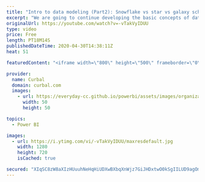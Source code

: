 ```yaml
---
title: "Intro to data modeling (Part2): Snowflake vs star vs galaxy schemes in Power BI"
excerpt: "We are going to continue developing the basic concepts of data modeling in Power BI, this time talking about different data models: snowflake vs star vs galaxy.  Part 1 of data modeling you will find it here: https://www.youtube.com/watch?v=V2mA40Z-R30  Here you can download all the pbix files: https://curbal.com/donwload-center"
originalUrl: https://youtube.com/watch?v=-vTakVyIDUU
type: video
price: Free
length: PT18M14S
publishedDateTime: 2020-04-30T14:38:11Z
heat: 51

featuredContent: "<iframe width=\"800\" height=\"500\" frameborder=\"0\" src=\"https://www.youtube.com/embed/-vTakVyIDUU\" allow=\"accelerometer; autoplay; encrypted-media; gyroscope; picture-in-picture\" allowfullscreen></iframe>"

provider:
  name: Curbal
  domain: curbal.com
  images:
    - url: https://everyday-cc.github.io/powerbi/assets/images/organizations/curbal.com-50x50.jpg
      width: 50
      height: 50

topics:
  - Power BI

images:
  - url: https://i.ytimg.com/vi/-vTakVyIDUU/maxresdefault.jpg
    width: 1280
    height: 720
    isCached: true

secured: "XIqSC8zW8aXIzHUuuhNeHqHiUDXwBXbqXnWjz7GiJHDxtwO0kSgIILUD9agOmy5qTHYxSJp1b6BUojI3XHqpBSR+P5YDMJ8eIRKxYyPXS+4+Q7d69MJbxfgF1ouTgyhHDYEeZgL7vjqBE17zAUFug2vHqlyd8CWG+FHVhwYLI9IN2KxGNcLRNpu330ulGASa1RamPAu8PJdVR+CHAPiMN6p1CkXmJzGE2UMpWA9dbqmPA/mJjlnm/k9BOtkBnHxGpWKm883cvmHVZ24p/I831/6q5ihhNRd4GETsKaChWZtVnRPpvZr+TRUuLhDyaCiTf5XffQYBZq2txBLAJAMoSM1mgazjet+vC7xQqOPPv/+1wvuk2Ihf8oj9gd0reD8e/HC2hD6MsBDtODjYBJQ0EVNrboqidurtanVO0cL8Jss=;oBZJBZzbf+1eE9D/MjiKHQ=="
---
```


